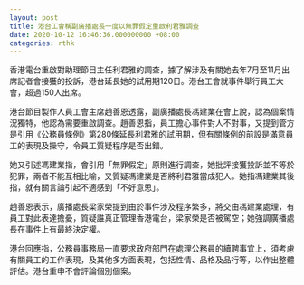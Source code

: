 ```yaml
---
layout: post
title: 港台工會稱副廣播處長一度以無罪假定重啟利君雅調查
date: 2020-10-12 16:46:36.000000000 +08:00
categories: rthk
---
```


香港電台重啟對助理節目主任利君雅的調查，據了解涉及有關她去年7月至11月出席記者會接獲的投訴，港台延長她的試用期120日。港台工會就事件舉行員工大會，超過150人出席。

港台節目製作人員工會主席趙善恩透露，副廣播處長馮建業在會上說，認為個案情況獨特，他認為需要重啟調查。趙善恩指，員工擔心事件對人不對事，又提到管方是引用《公務員條例》第280條延長利君雅的試用期，但有關條例的前設是滿意員工的表現及操守，令員工質疑程序是否出錯。

她又引述馮建業指，會引用「無罪假定」原則進行調查，她批評接獲投訴並不等於犯罪，兩者不能互相比喻，又質疑馮建業是否將利君雅當成犯人。她指馮建業其後指，就有關言論引起不適感到「不好意思」。

趙善恩表示，廣播處長梁家榮提到由於事件涉及程序繁多，將交由馮建業處理，有員工對此表達擔憂，質疑誰真正管理香港電台，梁家榮是否被駕空；她強調廣播處長在事件上有最終決定權。

港台回應指，公務員事務局一直要求政府部門在處理公務員的續聘事宜上，須考慮有關員工的工作表現，及其他多方面表現，包括性情、品格及品行等，以作出整體評估。港台重申不會評論個別個案。
